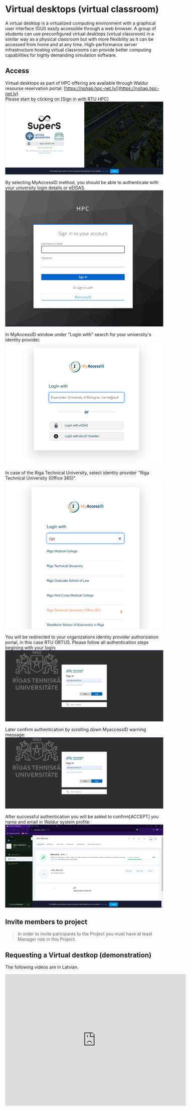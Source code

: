 # Virtual desktops (virtual classroom)

A virtual desktop is a virtualized computing environment with a graphical user interface (GUI) easily accessible through a web browser. A group of students can use preconfigured virtual desktops (virtual classroom) in a similar way as a physical classroom but with more flexibility as it can be accessed from home and at any time. High-performance server infrastructure hosting virtual classrooms can provide better computing capabilities for highly demanding simulation software.
  
## Access
Virtual desktops as part of HPC offering are available through Waldur resourse reservation portal: [https://nohap.hpc-net.lv/](https://nohap.hpc-net.lv)  
Please start by clicking on [Sign in with RTU HPC]
![](./images/waldur-login.png)
  
By selecting MyAccessID method, you should be able to authenticate with your university login details or eEIDAS.
![](./images/waldur-keycloak0.png)
  
In MyAccessID window under "Login with" search for your university's identity provider.  
![](./images/waldur-myaccessid0.png)
  
In case of the Riga Technical University, select identity provider "Riga Technical University (Office 365)".
![](./images/waldur-myaccessid1.png)
  
You will be redirected to your organizations identity provider authorization portal, in this case RTU ORTUS.  Please follow all authentication steps begining with your login:
![](./images/waldur-keycloak2.png)
  
Later confirm authentication by scrolling down MyaccessID warning message:
![](./images/waldur-keycloak2.png)
  
After successful authentication you will be asked to confirm[ACCEPT] you name and email in Waldur system profile:
![](./images/waldur-project.png)

## Invite members to project
> In order to invite paricipants to the Project you must have at least Manager role in this Project.



  
## Requesting a Virtual destkop (demonstration)

The following videos are in Latvian.

<iframe src="https://slides.com/viktorszagorskis-1/rtu-hpc/embed?share=hidden" width="576" height="420" title="RTU HPC" scrolling="no" frameborder="0" webkitallowfullscreen mozallowfullscreen allowfullscreen></iframe>
